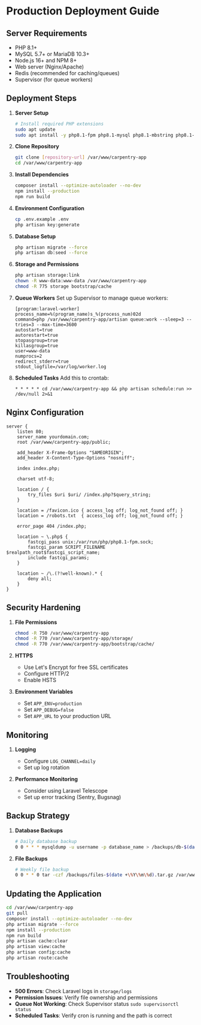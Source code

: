 # Production Deployment Guide

## Server Requirements

- PHP 8.1+
- MySQL 5.7+ or MariaDB 10.3+
- Node.js 16+ and NPM 8+
- Web server (Nginx/Apache)
- Redis (recommended for caching/queues)
- Supervisor (for queue workers)

## Deployment Steps

1. **Server Setup**
   ```bash
   # Install required PHP extensions
   sudo apt update
   sudo apt install -y php8.1-fpm php8.1-mysql php8.1-mbstring php8.1-xml php8.1-bcmath php8.1-curl
   ```

2. **Clone Repository**
   ```bash
   git clone [repository-url] /var/www/carpentry-app
   cd /var/www/carpentry-app
   ```

3. **Install Dependencies**
   ```bash
   composer install --optimize-autoloader --no-dev
   npm install --production
   npm run build
   ```

4. **Environment Configuration**
   ```bash
   cp .env.example .env
   php artisan key:generate
   ```

5. **Database Setup**
   ```bash
   php artisan migrate --force
   php artisan db:seed --force
   ```

6. **Storage and Permissions**
   ```bash
   php artisan storage:link
   chown -R www-data:www-data /var/www/carpentry-app
   chmod -R 775 storage bootstrap/cache
   ```

7. **Queue Workers**
   Set up Supervisor to manage queue workers:
   ```
   [program:laravel-worker]
   process_name=%(program_name)s_%(process_num)02d
   command=php /var/www/carpentry-app/artisan queue:work --sleep=3 --tries=3 --max-time=3600
   autostart=true
   autorestart=true
   stopasgroup=true
   killasgroup=true
   user=www-data
   numprocs=2
   redirect_stderr=true
   stdout_logfile=/var/log/worker.log
   ```

8. **Scheduled Tasks**
   Add this to crontab:
   ```
   * * * * * cd /var/www/carpentry-app && php artisan schedule:run >> /dev/null 2>&1
   ```

## Nginx Configuration

```nginx
server {
    listen 80;
    server_name yourdomain.com;
    root /var/www/carpentry-app/public;

    add_header X-Frame-Options "SAMEORIGIN";
    add_header X-Content-Type-Options "nosniff";

    index index.php;

    charset utf-8;

    location / {
        try_files $uri $uri/ /index.php?$query_string;
    }

    location = /favicon.ico { access_log off; log_not_found off; }
    location = /robots.txt  { access_log off; log_not_found off; }

    error_page 404 /index.php;

    location ~ \.php$ {
        fastcgi_pass unix:/var/run/php/php8.1-fpm.sock;
        fastcgi_param SCRIPT_FILENAME $realpath_root$fastcgi_script_name;
        include fastcgi_params;
    }

    location ~ /\.(?!well-known).* {
        deny all;
    }
}
```

## Security Hardening

1. **File Permissions**
   ```bash
   chmod -R 750 /var/www/carpentry-app
   chmod -R 770 /var/www/carpentry-app/storage/
   chmod -R 770 /var/www/carpentry-app/bootstrap/cache/
   ```

2. **HTTPS**
   - Use Let's Encrypt for free SSL certificates
   - Configure HTTP/2
   - Enable HSTS

3. **Environment Variables**
   - Set `APP_ENV=production`
   - Set `APP_DEBUG=false`
   - Set `APP_URL` to your production URL

## Monitoring

1. **Logging**
   - Configure `LOG_CHANNEL=daily`
   - Set up log rotation

2. **Performance Monitoring**
   - Consider using Laravel Telescope
   - Set up error tracking (Sentry, Bugsnag)

## Backup Strategy

1. **Database Backups**
   ```bash
   # Daily database backup
   0 0 * * * mysqldump -u username -p database_name > /backups/db-$(date +\%Y\%m\%d).sql
   ```

2. **File Backups**
   ```bash
   # Weekly file backup
   0 0 * * 0 tar -czf /backups/files-$(date +\%Y\%m\%d).tar.gz /var/www/carpentry-app/storage
   ```

## Updating the Application

```bash
cd /var/www/carpentry-app
git pull
composer install --optimize-autoloader --no-dev
php artisan migrate --force
npm install --production
npm run build
php artisan cache:clear
php artisan view:cache
php artisan config:cache
php artisan route:cache
```

## Troubleshooting

- **500 Errors**: Check Laravel logs in `storage/logs`
- **Permission Issues**: Verify file ownership and permissions
- **Queue Not Working**: Check Supervisor status `sudo supervisorctl status`
- **Scheduled Tasks**: Verify cron is running and the path is correct
